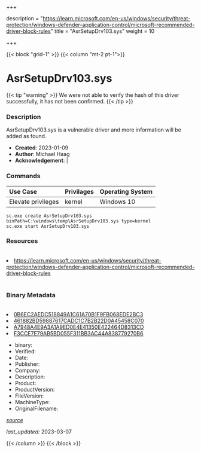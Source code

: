 +++

description = "https://learn.microsoft.com/en-us/windows/security/threat-protection/windows-defender-application-control/microsoft-recommended-driver-block-rules"
title = "AsrSetupDrv103.sys"
weight = 10

+++


{{< block "grid-1" >}}
{{< column "mt-2 pt-1">}}




# AsrSetupDrv103.sys 


{{< tip "warning" >}}
We were not able to verify the hash of this driver successfully, it has not been confirmed.
{{< /tip >}}




### Description


AsrSetupDrv103.sys is a vulnerable driver and more information will be added as found.


- **Created**: 2023-01-09
- **Author**: Michael Haag
- **Acknowledgement**:  | [](https://twitter.com/)

### Commands

| Use Case | Privilages | Operating System | 
|:---- | ---- | ---- |
| Elevate privileges | kernel | Windows 10 |

```
sc.exe create AsrSetupDrv103.sys binPath=C:\windows\temp\AsrSetupDrv103.sys type=kernel
sc.exe start AsrSetupDrv103.sys
```

### Resources
<br>


<li><a href=" https://learn.microsoft.com/en-us/windows/security/threat-protection/windows-defender-application-control/microsoft-recommended-driver-block-rules"> https://learn.microsoft.com/en-us/windows/security/threat-protection/windows-defender-application-control/microsoft-recommended-driver-block-rules</a></li>


<br>


### Binary Metadata
<br>



<li><a href="https://www.virustotal.com/gui/file/0B6EC2AEDC518849A1C61A70B1F9FB068EDE2BC3">0B6EC2AEDC518849A1C61A70B1F9FB068EDE2BC3</a></li>

<li><a href="https://www.virustotal.com/gui/file/461882BD59887617CADC1C7B2B22D0A45458C070">461882BD59887617CADC1C7B2B22D0A45458C070</a></li>

<li><a href="https://www.virustotal.com/gui/file/A7948A4E9A3A1A9ED0E4E41350E422464D8313CD">A7948A4E9A3A1A9ED0E4E41350E422464D8313CD</a></li>

<li><a href="https://www.virustotal.com/gui/file/F3CCE7E79AB5BD055F311BB3AC44A838779270B6">F3CCE7E79AB5BD055F311BB3AC44A838779270B6</a></li>



- binary: 
- Verified: 
- Date: 
- Publisher: 
- Company: 
- Description: 
- Product: 
- ProductVersion: 
- FileVersion: 
- MachineType: 
- OriginalFilename: 

[*source*](https://github.com/magicsword-io/LOLDrivers/tree/main/yaml/asrsetupdrv103.sys.yml)

*last_updated:* 2023-03-07


{{< /column >}}
{{< /block >}}
